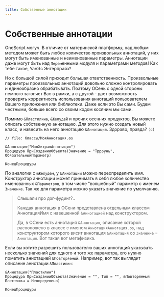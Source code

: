 ```yaml
---
title: Собственные аннотации
---
```


# Собственные аннотации

OneScript могуч. В отличие от материнской платформы, над любым методом может быть любое количество произвольных аннотаций, у них могут быть именованные и неименованные параметры. Аннотации даже могут быть над `Перем`енными модуля и параметрами методов! Как тебе такое, УанЭс Энтерпрайз?

Но с большой силой приходит большая ответственность. Произвольные параметры произвольных аннотаций довольно сложно контролировать и единообразно обрабатывать. Поэтому ОСень с одной стороны немного загоняет Вас в рамки, а с другой - дает возможность проверять корректность использования аннотаций пользователем Вашего приложения или библиотеки. Даже если это Вы сами. Будем честными, больше всего со своим кодом косячим мы сами.

Помимо `&Пластилина`, `&Желудей` и прочих осенних продуктов, Вы можете описать собственную аннотацию. Для этого нужно создать новый класс, и навесить на него аннотацию `&Аннотация`. Здорово, правда? `(c)`

```bsl
// file: Классы/МояАннотация.os

&Аннотация("МояХитраяАннотация")
Процедура ПриСозданииОбъекта(Значение = "Трррунь", ОбязательныйПараметр)

КонецПроцедуры
```

По аналогии с `&Желудем`, у `&Аннотации` можно переопределить имя. Конструктор аннотации может принимать в себя любое количество именованных `&Параметров`, в том числе "волшебный" параметр с именем `Значение`. Так же для параметра можно указать значение по умолчанию.

> Слышали про дог-фудинг?..
>
> Каждая аннотация в ОСени представлена отдельным классом АннотацияИмя с навешенной `&Аннотацией` над конструктором.
>
> Да, в ОСени есть аннотация `&Аннотация`, описание которой расположено в классе с именем `АннотацияАннотация.os`, над конструктором которого висит аннотация `&Аннотация` со `Значение` = `Аннотация`. Вот такая вот метафизика.

Если вы хотите разрешить пользователю ваших аннотаций указывать несколько значений для одного и того же параметра, его нужно пометить аннотацией `&Повторяемый`. Например, вот так выглядит описание аннотации `&Пластилин`:

```bsl
&Аннотация("Пластилин")
Процедура ПриСозданииОбъекта(Значение = "", Тип = "", &Повторяемый Блестяшка = Неопределено)

КонецПроцедуры
```